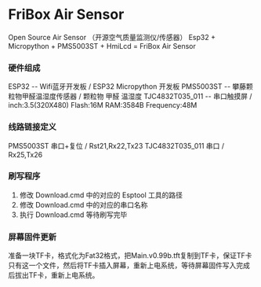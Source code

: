 # FriBox Air Sensor
Open Source Air Sensor （开源空气质量监测仪/传感器）
Esp32 +  Micropython + PMS5003ST + HmiLcd = FriBox Air Sensor

### 硬件组成
ESP32 -- Wifi蓝牙开发板  /  ESP32 Micropython 开发板
PMS5003ST -- 攀藤颗粒物甲醛温湿度传感器  /  颗粒物 甲醛 温湿度
TJC4832T035_011 -- 串口触摸屏  /  inch:3.5(320X480) Flash:16M RAM:3584B Frequency:48M

### 线路链接定义
PMS5003ST  串口+复位  /  Rst21,Rx22,Tx23
TJC4832T035_011 串口  /  Rx25,Tx26

### 刷写程序
1. 修改 Download.cmd 中的对应的 Esptool 工具的路径
2. 修改 Download.cmd 中的对应的串口名称
3. 执行 Download.cmd 等待刷写完毕

### 屏幕固件更新
准备一块TF卡，格式化为Fat32格式，把Main.v0.99b.tft复制到TF卡，保证TF卡只有这一个文件，然后将TF卡插入屏幕，重新上电系统，等待屏幕固件写入完成后拔出TF卡，重新上电系统。

